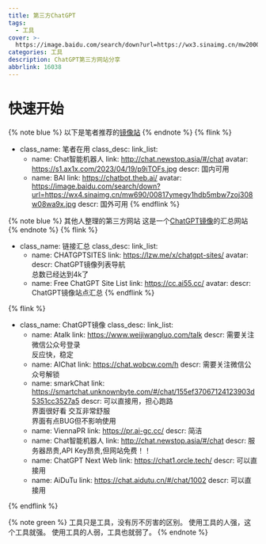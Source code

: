 ```yaml
---
title: 第三方ChatGPT
tags:
  - 工具
cover: >-
  https://image.baidu.com/search/down?url=https://wx3.sinaimg.cn/mw2000/00817ymegy1hcz1exqro9j32f21ig4bw.jpg
categories: 工具
description: ChatGPT第三方网站分享
abbrlink: 16038
---
```

# 快速开始
{% note blue %}
以下是笔者推荐的[镜像站](/2023/04/11/tools/markdown/gpt_des/)
{% endnote %}
{% flink %}
- class_name: 笔者在用
  class_desc: 
  link_list:
    - name: Chat智能机器人
      link: http://chat.newstop.asia/#/chat
      avatar: https://s1.ax1x.com/2023/04/19/p9iTOFs.jpg
      descr: 国内可用
    - name: BAI
      link: https://chatbot.theb.ai/
      avatar: https://image.baidu.com/search/down?url=https://wx4.sinaimg.cn/mw690/00817ymegy1hdb5mbw7zoj308w08wa9x.jpg
      descr: 国外可用
{% endflink %}

{% note blue %}
其他人整理的第三方网站
这是一个[ChatGPT镜像](/2023/04/11/tools/markdown/gpt_des/)的汇总网站
{% endnote %}
{% flink %}
- class_name: 链接汇总
  class_desc: 
  link_list:
    - name: CHATGPTSITES
      link: https://lzw.me/x/chatgpt-sites/
      avatar: 
      descr: ChatGPT镜像列表导航<br>总数已经达到4k了
    - name: Free ChatGPT Site List
      link: https://cc.ai55.cc/
      avatar:
      descr: ChatGPT镜像站点汇总
{% endflink %}

{% flink %}
- class_name: ChatGPT镜像
  class_desc: 
  link_list:
    - name: Atalk
      link: https://www.weijiwangluo.com/talk
      descr: 需要关注微信公众号登录<br>反应快，稳定
    - name: AIChat
      link: https://chat.wobcw.com/h
      descr: 需要关注微信公众号解锁
    - name: smarkChat
      link: https://smartchat.unknownbyte.com/#/chat/155ef37067124123903d5351cc3527a5
      descr: 可以直接用，担心跑路<br>界面很好看 交互非常舒服<br>界面有点BUG但不影响使用
    - name: ViennaPR
      link: https://pr.ai-gc.cc/
      descr: 简洁
    - name: Chat智能机器人
      link: http://chat.newstop.asia/#/chat
      descr: 服务器昂贵,API Key昂贵,但网站免费！！
    - name: ChatGPT Next Web
      link: https://chat1.orcle.tech/
      descr: 可以直接用
    - name: AiDuTu
      link: https://chat.aidutu.cn/#/chat/1002
      descr: 可以直接用
    
{% endflink %}


{% note green %}
工具只是工具，没有厉不厉害的区别。
使用工具的人强，这个工具就强。
使用工具的人弱，工具也就弱了。
{% endnote %}